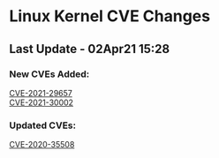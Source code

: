 
# **Linux Kernel CVE Changes**

## Last Update - 02Apr21 15:28

### **New CVEs Added:**

[CVE-2021-29657](cves/CVE-2021-29657)  
[CVE-2021-30002](cves/CVE-2021-30002)  


### **Updated CVEs:**

[CVE-2020-35508](cves/CVE-2020-35508)  
